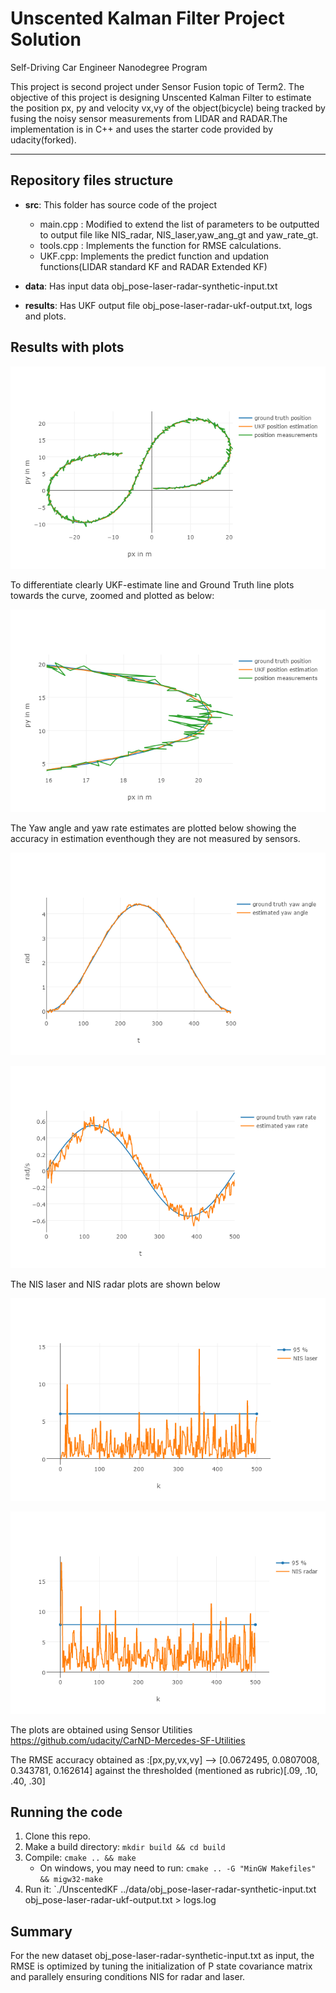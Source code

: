 # Unscented Kalman Filter Project Solution

Self-Driving Car Engineer Nanodegree Program

This project is second project under Sensor Fusion topic of Term2. The objective of this project is designing Unscented Kalman Filter to estimate the position px, py and velocity vx,vy of the object(bicycle) being tracked by fusing the noisy sensor measurements from LIDAR and RADAR.The implementation is in C++ and uses the starter code provided by udacity(forked).

---

## Repository files structure

* **src**: This folder has source code of the project
     - main.cpp : Modified to extend the list of parameters to be outputted to output file like NIS_radar, NIS_laser,yaw_ang_gt and  yaw_rate_gt.
     - tools.cpp : Implements the function for RMSE calculations.
     - UKF.cpp: Implements the predict function and updation functions(LIDAR standard KF and RADAR Extended KF)
     
* **data**: Has input data obj_pose-laser-radar-synthetic-input.txt
* **results**: Has UKF output file obj_pose-laser-radar-ukf-output.txt, logs and plots.
     
## Results with plots


![](./results/UKF_Meas_GT.png)


To differentiate clearly UKF-estimate line and Ground Truth line plots towards the curve, zoomed and plotted as below:

![](./results/UKF_Meas_GT_Zoom.png)

The Yaw angle and yaw rate estimates are plotted below showing the accuracy in estimation eventhough they are not measured by sensors.

![](./results/UKF_yaw_angle_est.png)

![](./results/UKF_yaw_rate_est.png)

The NIS laser and NIS radar plots are shown below

![](./results/UKF_NIS_laser.png)

![](./results/UKF_NIS_radar.png)


The plots are obtained using Sensor Utilities https://github.com/udacity/CarND-Mercedes-SF-Utilities

The RMSE accuracy obtained as :[px,py,vx,vy] --> [0.0672495, 0.0807008, 0.343781,  0.162614] against the thresholded (mentioned as rubric)[.09, .10, .40, .30]

## Running the code
1. Clone this repo.
2. Make a build directory: `mkdir build && cd build`
3. Compile: `cmake .. && make` 
   * On windows, you may need to run: `cmake .. -G "MinGW Makefiles" && migw32-make`
4. Run it: `./UnscentedKF ../data/obj_pose-laser-radar-synthetic-input.txt obj_pose-laser-radar-ukf-output.txt > logs.log

## Summary

For the new dataset obj_pose-laser-radar-synthetic-input.txt as input, the RMSE is optimized by tuning the initialization of P state covariance matrix and parallely ensuring conditions NIS for radar and laser.













